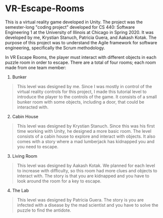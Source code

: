 # VR-Escape-Rooms

This is a virtual reality game developed in Unity. The project was the
semester-long "coding project" developed for CS 440: Software Engineering 1 
at the University of Illinois at Chicago in Spring 2020. It was developed by me, 
Krystian Stanuch, Patricia Guera, and Aakash Kotak. The purpose of this
project was to understand the Agile framework for software engineering,
specifically the Scrum methodology.

In VR Escape Rooms, the player must interact with different objects in each
puzzle room in order to escape. There are a total of four rooms; each room
made from one team member:

1. Bunker
>This level was designed by me. Since I was mostly in control of the virtual
>reality controls for this project, I made this tutorial level to introduce
>the player to the controls of the game. It consists of a small bunker room
>with some objects, including a door, that could be interacted with.
2. Cabin House
>This level was designed by Krystian Stanuch. Since this was his first time
>working with Unity, he designed a more basic room. The level consists of a cabin
>house to explore and interact with objects. It also comes with a story where
>a mad lumberjack has kidnapped you and you need to escape.
3. Living Room
>This level was designed by Aakash Kotak. We planned for each level to increase 
>with difficulty, so this room had more clues and objects to interact with. The story
>is that you are kidnapped and you have to look around the room for a key to escape.
4. The Lab
>This level was designed by Patricia Guera. The story is you are infected with 
>a disease by the mad scientist and you have to solve the puzzle to find the antidote.
